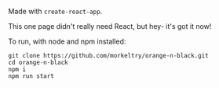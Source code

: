 Made with `create-react-app`.

This one page didn't really need React, but hey- it's got it now!

To run, with node and npm installed:

```
git clone https://github.com/morkeltry/orange-n-black.git
cd orange-n-black
npm i
npm run start
```
